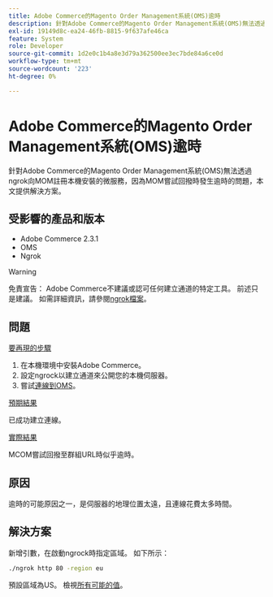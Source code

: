 ```yaml
---
title: Adobe Commerce的Magento Order Management系統(OMS)逾時
description: 針對Adobe Commerce的Magento Order Management系統(OMS)無法透過ngrok向MOM註冊本機安裝的微服務，因為MOM嘗試回撥時發生逾時的問題，本文提供解決方案。
exl-id: 19149d8c-ea24-46fb-8815-9f637afe46ca
feature: System
role: Developer
source-git-commit: 1d2e0c1b4a8e3d79a362500ee3ec7bde84a6ce0d
workflow-type: tm+mt
source-wordcount: '223'
ht-degree: 0%

---
```


# Adobe Commerce的Magento Order Management系統(OMS)逾時

針對Adobe Commerce的Magento Order Management系統(OMS)無法透過ngrok向MOM註冊本機安裝的微服務，因為MOM嘗試回撥時發生逾時的問題，本文提供解決方案。

## 受影響的產品和版本

* Adobe Commerce 2.3.1
* OMS
* Ngrok

>[!WARNING]
>
>免責宣告： Adobe Commerce不建議或認可任何建立通道的特定工具。 前述只是建議。 如需詳細資訊，請參閱[ngrok檔案](https://ngrok.com/docs)。

## 問題

<u>要再現的步驟</u>

1. 在本機環境中安裝Adobe Commerce。
1. 設定ngrock以建立通道來公開您的本機伺服器。
1. 嘗試[連線到OMS](https://omsdocs.magento.com/en/integration/connector/setup-tutorial/)。

<u>預期結果</u>

已成功建立連線。

<u>實際結果</u>

MCOM嘗試回撥至群組URL時似乎逾時。

## 原因

逾時的可能原因之一，是伺服器的地理位置太遠，且連線花費太多時間。

## 解決方案

新增引數，在啟動ngrock時指定區域。 如下所示：

```bash
./ngrok http 80 -region eu
```

預設區域為US。 檢視[所有可能的值](https://ngrok.com/docs#config_region)。
